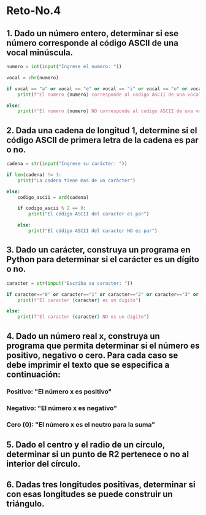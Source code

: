 # Reto-No.4

## 1. Dado un número entero, determinar si ese número corresponde al código ASCII de una vocal minúscula.

```python
numero = int(input("Ingrese el numero: "))

vocal = chr(numero)

if vocal == "a" or vocal == "e" or vocal == "i" or vocal == "o" or vocal == "u":
    print(f"El numero {numero} corresponde al codigo ASCII de una vocal minúscula")

else:
    print(f"El numero {numero} NO corresponde al codigo ASCII de una vocal minúscula")
```

## 2. Dada una cadena de longitud 1, determine si el código ASCII de primera letra de la cadena es par o no.

```python
cadena = str(input("Ingrese su carácter: "))

if len(cadena) != 1:
    print("La cadena tiene mas de un carácter")

else:
    codigo_ascii = ord(cadena)

    if codigo_ascii % 2 == 0:
        print("El código ASCII del caracter es par")

    else:
        print("El código ASCII del caracter NO es par")
```

## 3. Dado un carácter, construya un programa en Python para determinar si el carácter es un dígito o no.

```python
caracter = str(input("Escriba su caracter: "))

if caracter=="0" or caracter=="1" or caracter=="2" or caracter=="3" or caracter=="4" or caracter=="5" or caracter=="6" or caracter=="7" or caracter=="8" or caracter=="9":
    print(f"El caracter {caracter} es un digito")

else:
    print(f"El caracter {caracter} NO es un digito")
```

## 4. Dado un número real x, construya un programa que permita determinar si el número es positivo, negativo o cero. Para cada caso se debe imprimir el texto que se especifica a continuación:

### Positivo: "El número x es positivo"

### Negativo: "El número x es negativo"

### Cero (0): "El número x es el neutro para la suma"

## 5. Dado el centro y el radio de un círculo, determinar si un punto de R2 pertenece o no al interior del círculo.

## 6. Dadas tres longitudes positivas, determinar si con esas longitudes se puede construir un triángulo.
